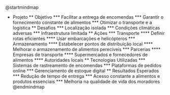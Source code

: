 @startmindmap
* Projeto
** Objetivo
*** Facilitar a entrega de encomendas
*** Garantir o fornecimento constante de alimentos
*** Otimizar o transporte e a logística
** Desafios
*** Localização isolada
*** Condições climáticas adversas
*** Infraestrutura limitada
** Ações
*** Transporte
**** Definir rotas eficientes
**** Usar embarcações e helicópteros
*** Armazenamento
**** Estabelecer pontos de distribuição local
**** Melhorar o armazenamento de alimentos perecíveis
*** Parcerias
**** Empresas de transporte
**** Supermercados e fornecedores de alimentos
**** Autoridades locais
** Tecnologias Utilizadas
*** Sistemas de rastreamento de encomendas
*** Plataformas de pedidos online
*** Gerenciamento de estoque digital
** Resultados Esperados
*** Redução de tempo de entrega
*** Acesso constante a alimentos e produtos essenciais
*** Melhoria na qualidade de vida dos moradores
@endmindmap
